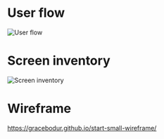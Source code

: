 # User flow

![User flow](https://www.lucidchart.com/publicSegments/view/76a1e66c-6182-4314-ab86-6a6adaa5245b/image.png)

# Screen inventory

![Screen inventory](https://www.lucidchart.com/publicSegments/view/18c4772e-766d-4679-bf83-1773bced7847/image.png)

# Wireframe
https://gracebodur.github.io/start-small-wireframe/
